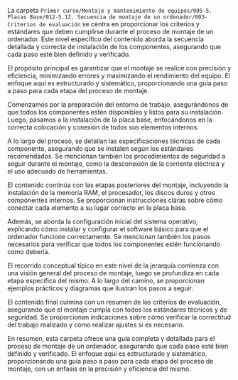 La carpeta `Primer curso/Montaje y mantenimiento de equipos/005-5. Placas Base/012-5.12. Secuencia de montaje de un ordenador/003-Criterios de evaluación` se centra en proporcionar los criterios y estándares que deben cumplirse durante el proceso de montaje de un ordenador. Este nivel específico del contenido aborda la secuencia detallada y correcta de instalación de los componentes, asegurando que cada paso esté bien definido y verificado.

El propósito principal es garantizar que el montaje se realice con precisión y eficiencia, minimizando errores y maximizando el rendimiento del equipo. El enfoque aquí es estructurado y sistemático, proporcionando una guía paso a paso para cada etapa del proceso de montaje.

Comenzamos por la preparación del entorno de trabajo, asegurándonos de que todos los componentes estén disponibles y listos para su instalación. Luego, pasamos a la instalación de la placa base, enfocándonos en la correcta colocación y conexión de todos sus elementos internos.

A lo largo del proceso, se detallan las especificaciones técnicas de cada componente, asegurando que se instalen según los estándares recomendados. Se mencionan también los procedimientos de seguridad a seguir durante el montaje, como la desconexión de la corriente eléctrica y el uso adecuado de herramientas.

El contenido continúa con las etapas posteriores del montaje, incluyendo la instalación de la memoria RAM, el procesador, los discos duros y otros componentes internos. Se proporcionan instrucciones claras sobre cómo conectar cada elemento a su lugar correcto en la placa base.

Además, se aborda la configuración inicial del sistema operativo, explicando cómo instalar y configurar el software básico para que el ordenador funcione correctamente. Se mencionan también los pasos necesarios para verificar que todos los componentes estén funcionando como debería.

El recorrido conceptual típico en este nivel de la jerarquía comienza con una visión general del proceso de montaje, luego se profundiza en cada etapa específica del mismo. A lo largo del camino, se proporcionan ejemplos prácticos y diagramas que ilustran los pasos a seguir.

El contenido final culmina con un resumen de los criterios de evaluación, asegurando que el montaje cumpla con todos los estándares técnicos y de seguridad. Se proporcionan indicaciones sobre cómo verificar la correctitud del trabajo realizado y cómo realizar ajustes si es necesario.

En resumen, esta carpeta ofrece una guía completa y detallada para el proceso de montaje de un ordenador, asegurando que cada paso esté bien definido y verificado. El enfoque aquí es estructurado y sistemático, proporcionando una guía paso a paso para cada etapa del proceso de montaje, con un énfasis en la precisión y eficiencia del mismo.
